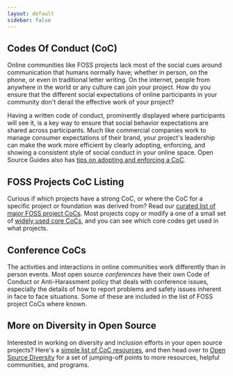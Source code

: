 ```yaml
---
layout: default
sidebar: false
---
```


## Codes Of Conduct (CoC)

Online communities like FOSS projects lack most of the social cues around communication that humans normally have; whether in person, on the phone, or even in traditional letter writing.  On the internet, people from anywhere in the world or any culture can join your project.  How do you ensure that the different social expectations of online participants in your community don't derail the effective work of your project?

Having a written code of conduct, prominently displayed where participants will see it, is a key way to ensure that social behavior expectations are shared across participants.  Much like commercial companies work to manage consumer expectations of their brand, your project's leadership can make the work more efficient by clearly adopting, enforcing, and showing a consistent style of social conduct in your online space.  Open Source Guides also has [tips on adopting and enforcing a CoC](https://opensource.guide/code-of-conduct/).  

## FOSS Projects CoC Listing

Curious if which projects have a strong CoC, or where the CoC for a specific project or foundation was derived from?   Read our [curated list of major FOSS project CoCs](/projects).  Most projects copy or modify a one of a small set of [widely used core CoCs](/corecoc), and you can see which core codes get used in what projects.

## Conference CoCs

The activities and interactions in online communities work differently than in person events.  Most open source _conferences_ have their own Code of Conduct or Anti-Harassment policy that deals with conference issues, especially the details of how to report problems and safety issues inherent in face to face situations.  Some of these are included in the list of FOSS project CoCs where known.

## More on Diversity in Open Source

Interested in working on diversity and inclusion efforts in your 
open source projects?  Here's a [simple list of CoC resources](/resources), and then 
head over to [Open Source Diversity](https://opensourcediversity.org/) for a set of 
jumping-off points to more resources, helpful communities, and programs.
